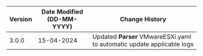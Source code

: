 | **Version** | **Date Modified (DD-MM-YYYY)** | **Change History**                                        |
|-------------|--------------------------------|-----------------------------------------------------------|
| 3.0.0       | 15-04-2024                     | Updated **Parser** VMwareESXi.yaml to automatic update applicable logs   |
